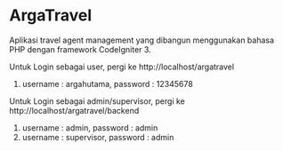 # ArgaTravel
Aplikasi travel agent management yang dibangun menggunakan bahasa PHP dengan framework CodeIgniter 3.

Untuk Login sebagai user,
pergi ke http://localhost/argatravel
 1. username : argahutama, password : 12345678
  
Untuk Login sebagai admin/supervisor,
pergi ke http://localhost/argatravel/backend
 1. username : admin, password : admin
 2. username : supervisor, password : admin